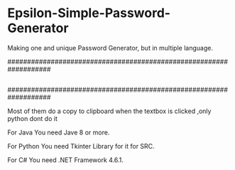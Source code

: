 # Epsilon-Simple-Password-Generator
Making one and unique Password Generator, but in multiple language.

###################################################################
##                                                               ##
###################################################################

Most of them do a copy to clipboard when the textbox is clicked 
,only python dont do it 

For Java You need Jave 8 or more.

For Python You need Tkinter Library for it for SRC.

For C# You need .NET Framework 4.6.1.
